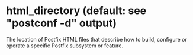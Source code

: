 # html_directory (default: see "postconf -d" output)

The location of Postfix HTML files that describe how to build,
configure or operate a specific Postfix subsystem or feature.



